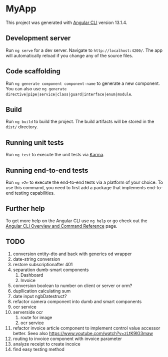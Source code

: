 # MyApp

This project was generated with [Angular CLI](https://github.com/angular/angular-cli) version 13.1.4.

## Development server

Run `ng serve` for a dev server. Navigate to `http://localhost:4200/`. The app will automatically reload if you change any of the source files.

## Code scaffolding

Run `ng generate component component-name` to generate a new component. You can also use `ng generate directive|pipe|service|class|guard|interface|enum|module`.

## Build

Run `ng build` to build the project. The build artifacts will be stored in the `dist/` directory.

## Running unit tests

Run `ng test` to execute the unit tests via [Karma](https://karma-runner.github.io).

## Running end-to-end tests

Run `ng e2e` to execute the end-to-end tests via a platform of your choice. To use this command, you need to first add a package that implements end-to-end testing capabilities.

## Further help

To get more help on the Angular CLI use `ng help` or go check out the [Angular CLI Overview and Command Reference](https://angular.io/cli) page.

## TODO
1. conversion entity-dto and back with generics od wrapper
1. date-string conversion
1. restore subscriptionafter 401
1. separation dumb-smart components
    1. Dashboard
    1. Invoice
1. conversion boolean to number on client or server or orm?
1. dupllication calculating sum
1. date input ngbDatestruct?
1. refactor camera component into dumb and smart components
1. ocr service
1. serverside ocr
    1. route for image
    1. ocr service
1. refactor invoice article component to implement control value accessor better. Seeo also https://www.youtube.com/watch?v=zLtK9lG3maw
1. routing to invoice component with invoice parameter
1. analyze receipt to create incoice
1. find easy testing method

